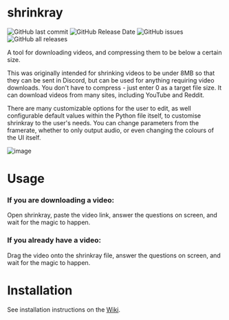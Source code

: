 # shrinkray
![GitHub last commit](https://img.shields.io/github/last-commit/megabyte112/shrinkray?style=for-the-badge)
![GitHub Release Date](https://img.shields.io/github/release-date/megabyte112/shrinkray?label=latest%20release&style=for-the-badge)
![GitHub issues](https://img.shields.io/github/issues-raw/megabyte112/shrinkray?label=issues&style=for-the-badge)
![GitHub all releases](https://img.shields.io/github/downloads/megabyte112/shrinkray/total?style=for-the-badge)


 A tool for downloading videos, and compressing them to be below a certain size.
 
 This was originally intended for shrinking videos to be under 8MB so that they can be sent in Discord, but can be used for anything requiring video downloads. You don't have to compress - just enter 0 as a target file size.
 It can download videos from many sites, including YouTube and Reddit.
 
There are many customizable options for the user to edit, as well configurable default values within the Python file itself, to customise shrinkray to the user's needs.
You can change parameters from the framerate, whether to only output audio, or even changing the colours of the UI itself.

![image](https://user-images.githubusercontent.com/74556753/188287782-758e0f62-f22e-4060-85db-f7c224c2c0d9.png)

# Usage
### If you are downloading a video:
 
 Open shrinkray, paste the video link, answer the questions on screen, and wait for the magic to happen.


### If you already have a video:
 
Drag the video onto the shrinkray file, answer the questions on screen, and wait for the magic to happen.

# Installation
 See installation instructions on the [Wiki](https://github.com/megabyte112/shrinkray/wiki/Installation).
